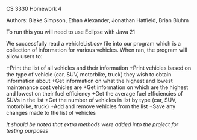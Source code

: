 CS 3330 Homework 4

Authors: Blake Simpson, Ethan Alexander, Jonathan Hatfield, Brian Bluhm

To run this you will need to use Eclipse with Java 21

We successfully read a vehicleList.csv file into our program which is a collection of information for various vehicles. When ran, the program will allow users to:

+Print the list of all vehicles and their information
+Print vehicles based on the type of vehicle (car, SUV, motorbike, truck) they wish to obtain information about
+Get information on what the highest and lowest maintenance cost vehicles are
+Get information on which are the highest and lowest on their fuel efficiency
+Get the average fuel efficiencies of SUVs in the list
+Get the number of vehicles in list by type (car, SUV, motorbike, truck)
+Add and remove vehicles from the list
+Save any changes made to the list of vehicles

*It should be noted that extra methods were added into the project for testing purposes*
